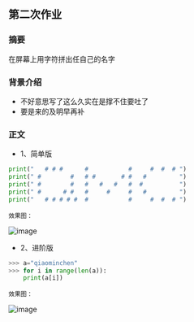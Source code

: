 ## 第二次作业

### 摘要
在屏幕上用字符拼出任自己的名字

### 背景介绍
- 不好意思写了这么久实在是撑不住要吐了
- 要是来的及明早再补

### 正文
* 1、简单版
```python
print("   # # #      #           #     #  #  # ")
print(" #        #   # #       # #   #         ")
print(" #        #   #   #   #   #  #          ")
print(" #      # #   #     #     #   #         ")
print("   # # # # #  #           #     #  #  # ")
```
    效果图：

![image](https://github.com/lilyechoC/compuational_physics_2015301510036/blob/master/02-1.png)

* 2、进阶版
```python
>>> a="qiaominchen"
>>> for i in range(len(a)):
    print(a[i])
```   
    效果图：

![image](https://github.com/lilyechoC/compuational_physics_2015301510036/blob/master/02-2.png)
